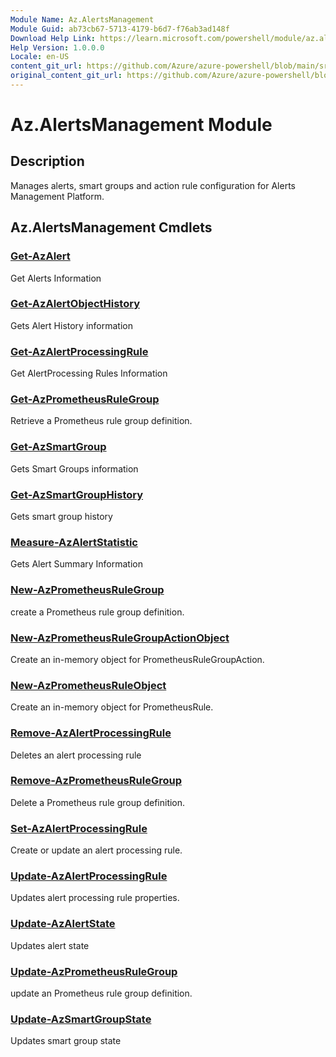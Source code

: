 ```yaml
---
Module Name: Az.AlertsManagement
Module Guid: ab73cb67-5713-4179-b6d7-f76ab3ad148f
Download Help Link: https://learn.microsoft.com/powershell/module/az.alertsmanagement
Help Version: 1.0.0.0
Locale: en-US
content_git_url: https://github.com/Azure/azure-powershell/blob/main/src/AlertsManagement/AlertsManagement/help/Az.AlertsManagement.md
original_content_git_url: https://github.com/Azure/azure-powershell/blob/main/src/AlertsManagement/AlertsManagement/help/Az.AlertsManagement.md
---
```


# Az.AlertsManagement Module
## Description
Manages alerts, smart groups and action rule configuration for Alerts Management Platform.

## Az.AlertsManagement Cmdlets
### [Get-AzAlert](Get-AzAlert.md)
Get Alerts Information

### [Get-AzAlertObjectHistory](Get-AzAlertObjectHistory.md)
Gets Alert History information

### [Get-AzAlertProcessingRule](Get-AzAlertProcessingRule.md)
Get AlertProcessing Rules Information

### [Get-AzPrometheusRuleGroup](Get-AzPrometheusRuleGroup.md)
Retrieve a Prometheus rule group definition.

### [Get-AzSmartGroup](Get-AzSmartGroup.md)
Gets Smart Groups information

### [Get-AzSmartGroupHistory](Get-AzSmartGroupHistory.md)
Gets smart group history

### [Measure-AzAlertStatistic](Measure-AzAlertStatistic.md)
Gets Alert Summary Information

### [New-AzPrometheusRuleGroup](New-AzPrometheusRuleGroup.md)
create a Prometheus rule group definition.

### [New-AzPrometheusRuleGroupActionObject](New-AzPrometheusRuleGroupActionObject.md)
Create an in-memory object for PrometheusRuleGroupAction.

### [New-AzPrometheusRuleObject](New-AzPrometheusRuleObject.md)
Create an in-memory object for PrometheusRule.

### [Remove-AzAlertProcessingRule](Remove-AzAlertProcessingRule.md)
Deletes an alert processing rule

### [Remove-AzPrometheusRuleGroup](Remove-AzPrometheusRuleGroup.md)
Delete a Prometheus rule group definition.

### [Set-AzAlertProcessingRule](Set-AzAlertProcessingRule.md)
Create or update an alert processing rule.

### [Update-AzAlertProcessingRule](Update-AzAlertProcessingRule.md)
Updates alert processing rule properties. 

### [Update-AzAlertState](Update-AzAlertState.md)
Updates alert state

### [Update-AzPrometheusRuleGroup](Update-AzPrometheusRuleGroup.md)
update an Prometheus rule group definition.

### [Update-AzSmartGroupState](Update-AzSmartGroupState.md)
Updates smart group state

